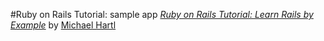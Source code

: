  #Ruby on Rails Tutorial: sample app
[*Ruby on Rails Tutorial: Learn Rails by Example*](http://railstutorial.org/)
by [Michael Hartl](http://michaelhartl.com/)
